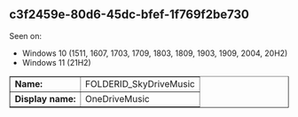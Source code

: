 ## c3f2459e-80d6-45dc-bfef-1f769f2be730

Seen on:
* Windows 10 (1511, 1607, 1703, 1709, 1803, 1809, 1903, 1909, 2004, 20H2)
* Windows 11 (21H2)

<table border="1" class="docutils">
  <tbody>
    <tr>
      <td><b>Name:</b></td>
      <td>FOLDERID_SkyDriveMusic</td>
    </tr>
    <tr>
      <td><b>Display name:</b></td>
      <td>OneDriveMusic</td>
    </tr>
  </tbody>
</table>

